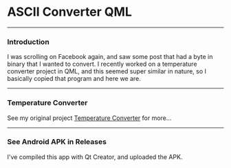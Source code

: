 # ASCII Converter QML

---

### Introduction

I was scrolling on Facebook again, and saw some post that had a byte in binary that I wanted to convert. I recently worked on a temperature converter project in QML, and this seemed super similar in nature, so I basically copied that program and here we are. 

---


### Temperature Converter

See my original project [Temperature Converter](https://github.com/inversederivative/TemperatureConverter_Qt) for more...

---

### See Android APK in Releases

I've compiled this app with Qt Creator, and uploaded the APK.